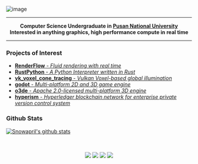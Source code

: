 ![image](https://user-images.githubusercontent.com/24654975/122706556-2ce28400-d293-11eb-86ee-22b9ba640f2b.png)


---

<p align="center">
  <strong>
    Computer Science Undergraduate in <a href="https://pusan.ac.kr/">Pusan National University</a>
    <br>
    Interested in anything graphics, high performance compute in real time
  </strong>
</p>

---

### Projects of Interest

* [**RenderFlow** - *Fluid rendering with real time*](https://github.com/CubbyFlow/RenderFlow)
* [**RustPython** - *A Python Interpreter written in Rust*](https://github.com/RustPython/RustPython)
* [**vk_voxel_cone_tracing** - *Vulkan Voxel-based global illumination*](https://github.com/Snowapril/vk_voxel_cone_tracing)
* [**godot** - *Multi-platform 2D and 3D game engine*](https://github.com/godotengine/godot)
* [**o3de** - *Apache 2.0-licensed multi-platform 3D engine*](https://github.com/o3de/o3de)
* [**hyperism** - *Hyperledger blockchain network for enterprise private version control system*](https://github.com/Hyperism/hyperism)

### Github Stats
 
[![Snowapril's github stats](https://github-readme-stats.vercel.app/api?username=Snowapril&hide_title=true&hide_border=true&show_icons=true&include_all_commits=true&count_private=true)](https://github.com/Snowapril)

<p align="center">
    <br><br>
    <a href="mailto:sinjihng@gmail.com"><img src="https://img.shields.io/badge/-Gmail-d14836?style=flat-square&logo=Gmail&logoColor=white"></a>
    <a href="https://snowapril.github.io"><img src="https://img.shields.io/badge/website-snowapril.github.io-red?style=flat-square"></a>
    <a href="https://twitter.com/sinjihng/"><img src="https://img.shields.io/badge/-Twitter-1877f2?style=flat-square&logo=twitter&logoColor=white"></a>
    <a href="https://www.linkedin.com/in/snowapril/"><img src="https://img.shields.io/badge/-LinkedIn-blue?style=flat-square&logo=Linkedin&logoColor=white"></a>
</p>
